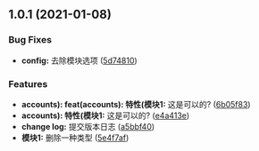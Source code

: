 ## 1.0.1 (2021-01-08)


### Bug Fixes

* **config:** 去除模块选项 ([5d74810](https://github.com/huandhu/Commitizen/commit/5d74810c00ffb536a7bd5744b7208ef202449089))


### Features

* **accounts): feat(accounts): 特性(模块1:** 这是可以的? ([6b05f83](https://github.com/huandhu/Commitizen/commit/6b05f8367b0721a2f1f02ac884f135ff5c2dd210))
* **accounts): 特性(模块1:** 这是可以的? ([e4a413e](https://github.com/huandhu/Commitizen/commit/e4a413e4f21fd1afaa1816c1ce5ab6a2cefd7ba4))
* **change log:** 提交版本日志 ([a5bbf40](https://github.com/huandhu/Commitizen/commit/a5bbf40ae4f5eeba924d25bb79fc61563423f1d1))
* **模块1:** 删除一种类型 ([5e4f7af](https://github.com/huandhu/Commitizen/commit/5e4f7aff9fb1da89e1d4a5ae2e030aa329e528c4))




